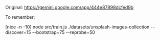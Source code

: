 Original: https://gemini.google.com/app/444e87898dcfed9b

To remember: 

[nice -n -10] node src/train.js ./datasets/unsplash-images-collection --discover=15 --bootstrap=75 --reprobe=50